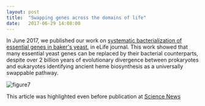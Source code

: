 ```yaml
---
layout: post
title:  "Swapping genes across the domains of life"
date:   2017-06-29 14:08:00
---
```

In June 2017, we published our work on [systematic bacterialization of essential genes in baker's yeast.](https://elifesciences.org/articles/25093) in eLife journal. This work showed that many essential yeast genes can be replaced by their bacterial counterparts, despite over 2 billion years of evolutionary divergence between prokaryotes and eukaryotes identifying ancient heme biosynthesis as a universally swappable pathway.

![figure7](https://user-images.githubusercontent.com/28112083/27707507-30cd4bae-5cdb-11e7-8ad6-5d79a45b0656.png)

This article was highlighted even before publication at [Science News](https://www.sciencenews.org/article/swapping-analogous-genes-no-problem-among-species) 
